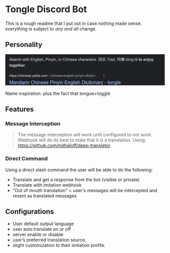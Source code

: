 # Tongle Discord Bot

This is a rough readme that I put out in case nothing made sense. *everything* is subject to *any and all* change.

## Personality

![Name inspiration. plus the fact that tongue+toggle](.github/images/chinesenameorigin.png)

Name inspiration. plus the fact that tongue+toggle

## Features

### Message Interception

> The message interception will work until configured to not work. Webhook will do its best to state that it is a translation. Using: https://github.com/nidhaloff/deep-translator

### Direct Command

Using a direct slash command the user will be able to do the following:

-   Translate and get a response from the bot (visible or private)
-   Translate with imitation webhook
-   "Out of mouth translation" = user's messages will be intercepted and resent as translated messages
<!-- 
### _Voice Channel Translation (Self-host or paid only)_

_Using a voice channel, the bot can translate anything it hears from a user into the desired user’s language._ -->

## Configurations

-   User default output language
-   user auto translate on or off
-   server enable or disable
-   user’s preferred translation source.
-   slight customization to their imitation profile.
